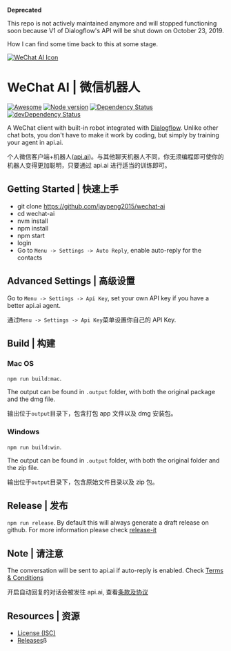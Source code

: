 
**Deprecated**

This repo is not actively maintained anymore and will stopped functioning soon because V1 of Dialogflow's API will be shut down on October 23, 2019.

How I can find some time back to this at some stage.


[![WeChat AI Icon](https://raw.githubusercontent.com/jaypeng2015/wechat-ai/master/assets/icons/png/wechat-ai.96x96.png)](https://jaypeng2015.github.io/wechat-ai/)

# WeChat AI | 微信机器人

[![Awesome](https://cdn.rawgit.com/sindresorhus/awesome/d7305f38d29fed78fa85652e3a63e154dd8e8829/media/badge.svg)](https://github.com/sindresorhus/awesome) [![Node version](https://img.shields.io/badge/node-_8.10.0-green.svg?style=flat)](http://nodejs.org/download/)
[![Dependency Status](https://david-dm.org/jaypeng2015/wechat-ai/status.svg)](https://david-dm.org/jaypeng2015/wechat-ai)
[![devDependency Status](https://david-dm.org/jaypeng2015/wechat-ai/dev-status.svg)](https://david-dm.org/jaypeng2015/wechat-ai?type=dev)

A WeChat client with built-in robot integrated with [Dialogflow](https://dialogflow.com/).
Unlike other chat bots, you don't have to make it work by coding, but simply by training your agent in api.ai.

个人微信客户端+机器人([api.ai](https://api.ai))。与其他聊天机器人不同，你无须编程即可使你的机器人变得更加聪明，只要通过 api.ai 进行适当的训练即可。

## Getting Started | 快速上手

- git clone https://github.com/jaypeng2015/wechat-ai
- cd wechat-ai
- nvm install
- npm install
- npm start
- login
- Go to `Menu -> Settings -> Auto Reply`, enable auto-reply for the contacts

## Advanced Settings | 高级设置

Go to `Menu -> Settings -> Api Key`, set your own API key if you have a better api.ai agent.

通过`Menu -> Settings -> Api Key`菜单设置你自己的 API Key.

## Build | 构建

### Mac OS

`npm run build:mac`.

The output can be found in `.output` folder, with both the original package and the dmg file.

输出位于`output`目录下，包含打包 app 文件以及 dmg 安装包。

### Windows

`npm run build:win`.

The output can be found in `.output` folder, with both the original folder and the zip file.

输出位于`output`目录下，包含原始文件目录以及 zip 包。

## Release | 发布

`npm run release`.
By default this will always generate a draft release on github.
For more information please check [release-it](https://github.com/webpro/release-it)

## Note | 请注意

The conversation will be sent to api.ai if auto-reply is enabled.
Check [Terms & Conditions](https://api.ai/terms/)

开启自动回复的对话会被发往 api.ai, 查看[条款及协议](https://api.ai/terms/)

## Resources | 资源

- [License (ISC)][license]
- [Releases][releases]ß

[license]: ./LICENSE.md
[releases]: https://github.com/jaypeng2015/wechat-ai/releases

